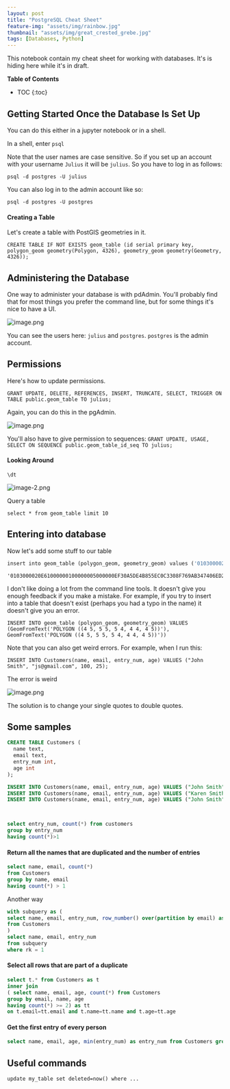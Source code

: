 ```yaml
---
layout: post
title: "PostgreSQL Cheat Sheet"
feature-img: "assets/img/rainbow.jpg"
thumbnail: "assets/img/great_crested_grebe.jpg"
tags: [Databases, Python]
---
```


This notebook contain my cheat sheet for working with databases. It's is hiding here while it's in draft.

<b>Table of Contents</b>
* TOC
{:toc}

## Getting Started Once the Database Is Set Up

You can do this either in a jupyter notebook or in a shell.

In a shell, enter `psql`

Note that the user names are case sensitive. So if you set up an account with your username `Julius` it will be `julius`. So you have to log in as follows:

`psql -d postgres -U julius`

You can also log in to the admin account like so:

`psql -d postgres -U postgres`

#### Creating a Table

Let's create a table with PostGIS geometries in it.

`CREATE TABLE IF NOT EXISTS geom_table (id serial primary key, polygon_geom geometry(Polygon, 4326), geometry_geom geometry(Geometry, 4326));`

## Administering the Database

One way to administer your database is with pdAdmin. You'll probably find that for most things you prefer the command line, but for some things it's nice to have a UI.

![image.png](attachment:image.png)

You can see the users here: `julius` and `postgres`. `postgres` is the admin account. 

## Permissions

Here's how to update permissions.

`GRANT UPDATE, DELETE, REFERENCES, INSERT, TRUNCATE, SELECT, TRIGGER ON TABLE public.geom_table TO julius;`

Again, you can do this in the pgAdmin.

![image.png](attachment:image.png)

You'll also have to give permission to sequences: `GRANT UPDATE, USAGE, SELECT ON SEQUENCE public.geom_table_id_seq TO julius;`




#### Looking Around

`\dt`

![image-2.png](attachment:image-2.png)

Query a table

`select * from geom_table limit 10`

## Entering into database

Now let's add some stuff to our table


```python
insert into geom_table (polygon_geom, geometry_geom) values ('0103000020E61000000100000005000000EF30A5DE4B855EC0C3308F769AB347406ED22F8149855EC0DD60A6D99AB347404AB842264A855EC035C13C23A2B34740CD16B8834C855EC01B9125C0A1B34740EF30A5DE4B855EC0C3308F769AB34740', '0103000020E61000000100000005000000EF30A5DE4B855EC0C3308F769AB347406ED22F8149855EC0DD60A6D99AB347404AB842264A855EC035C13C23A2B34740CD16B8834C855EC01B9125C0A1B34740EF30A5DE4B855EC0C3308F769AB34740')
```




    '0103000020E61000000100000005000000EF30A5DE4B855EC0C3308F769AB347406ED22F8149855EC0DD60A6D99AB347404AB842264A855EC035C13C23A2B34740CD16B8834C855EC01B9125C0A1B34740EF30A5DE4B855EC0C3308F769AB34740'



I don't like doing a lot from the command line tools. It doesn't give you enough feedback if you make a mistake. For example, if you try to insert into a table that doesn't exist (perhaps you had a typo in the name) it doesn't give you an error.

`INSERT INTO geom_table (polygon_geom, geometry_geom) VALUES (GeomFromText('POLYGON ((4 5, 5 5, 5 4, 4 4, 4 5))'), GeomFromText('POLYGON ((4 5, 5 5, 5 4, 4 4, 4 5))'))`


Note that you can also get weird errors. For example, when I run this:
```
INSERT INTO Customers(name, email, entry_num, age) VALUES ("John Smith", "js@gmail.com", 100, 25);
```

The error is weird

![image.png](attachment:image.png)

The solution is to change your single quotes to double quotes.

## Some samples

```sql
CREATE TABLE Customers (
  name text,
  email text,
  entry_num int,
  age int
);

INSERT INTO Customers(name, email, entry_num, age) VALUES ("John Smith", "js@gmail.com", 100, 25);
INSERT INTO Customers(name, email, entry_num, age) VALUES ("Karen Smith", "ks@gmail.com", 101, 42);
INSERT INTO Customers(name, email, entry_num, age) VALUES ("John Smith", "js@gmail.com", 102, 25);



select entry_num, count(*) from customers
group by entry_num
having count(*)>1
```

#### Return all the names that are duplicated and the number of entries

```sql
select name, email, count(*)
from Customers
group by name, email
having count(*) > 1
```

Another way

```sql
with subquery as (
select name, email, entry_num, row_number() over(partition by email) as rk
from Customers
)
select name, email, entry_num 
from subquery
where rk = 1
```

#### Select all rows that are part of a duplicate

```sql
select t.* from Customers as t
inner join
( select name, email, age, count(*) from Customers
group by email, name, age
having count(*) >= 2) as tt
on t.email=tt.email and t.name=tt.name and t.age=tt.age
```

#### Get the first entry of every person

```sql
select name, email, age, min(entry_num) as entry_num from Customers group by email, name, age
```

## Useful commands

`update my_table set deleted=now() where ...`
